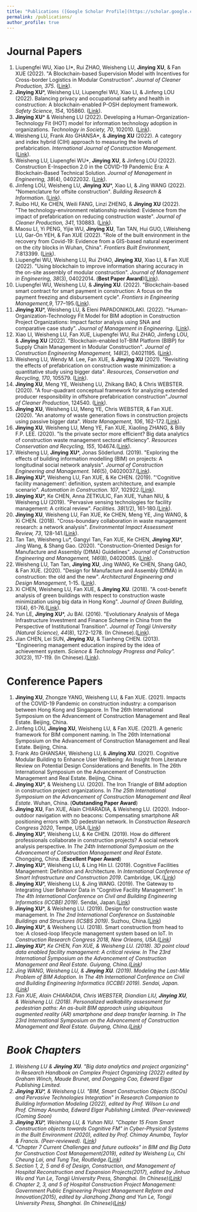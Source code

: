 ```yaml
---
title: "Publications ([Google Scholar Profile](https://scholar.google.co.uk/citations?user=yzpBR0kAAAAJ&hl=en))"
permalink: /publications/
author_profile: true
---
```

# Journal Papers
1. Liupengfei WU, Xiao LI*, Rui ZHAO, Weisheng LU, **Jinying XU**, & Fan XUE (2022). "A Blockchain-based Supervision Model with Incentives for Cross-border Logistics in Modular Construction". <i>Journal of Cleaner Production, 375</i>. ([Link](https://doi.org/10.1016/j.jclepro.2022.133460)).
24. **Jinying XU***, Weisheng LU, Liupengfei WU, Xiao LI, & Jinfeng LOU (2022). Balancing privacy and occupational safety and health in construction: A blockchain-enabled P-OSH deployment framework. <i>Safety Science, 154</i>, 105860. ([Link](https://doi.org/10.1016/j.ssci.2022.105860)).
23. **Jinying XU*** & Weisheng LU (2022). Developing a Human-Organization-Technology Fit (HOT) model for information technology adoption in organizations. <i>Technology in Society, 70</i>, 102010. ([Link](https://doi.org/10.1016/j.techsoc.2022.102010)).
22. Weisheng LU, Frank Ato GHANSA*, & **Jinying XU** (2022). A category and index hybrid (CIH) approach to measuring the levels of prefabrication. <i>International Journal of Construction Management</i>. ([Link](https://doi.org/10.1080/15623599.2022.2084599)).
21. Weisheng LU, Liupengfei WU*, **Jinying XU**, & Jinfeng LOU (2022). Construction E-Inspection 2.0 in the COVID-19 Pandemic Era: A Blockchain-Based Technical Solution. <i>Journal of Management in Engineering, 38</i>(4), 04022032. ([Link]( https://doi.org/10.1061/(ASCE)ME.1943-5479.0001063)).
20. Jinfeng LOU, Weisheng LU, **Jinying XU***, Xiao LI, & Jing WANG (2022). "Nomenclature for offsite construction". <i>Building Research & Information</i>. ([Link](https://doi.org/10.1080/09613218.2022.2039586)).
19. Ruibo HU, Ke CHEN, Weili FANG, Linzi ZHENG, & **Jinying XU** (2022). "The technology-environment relationship revisited: Evidence from the impact of prefabrication on reducing construction waste". <i>Journal of Cleaner Production, 341</i>, 130883. ([Link](https://doi.org/10.1016/j.jclepro.2022.130883)).
18.	Maosu LI, Yi PENG, Yijie WU, **Jinying XU**, Tan TAN, Hui GUO, LWeisheng LU, Gar-On YEH, & Fan XUE (2022). "Role of the built environment in the recovery from Covid-19: Evidence from a GIS-based natural experiment on the city blocks in Wuhan, China". <i>Frontiers Built Environment, 7</i>:813399. ([Link](https://doi.org/10.3389/fbuil.2021.813399)).
17. Liupengfei WU, Weisheng LU, Rui ZHAO, **Jinying XU**, Xiao LI, & Fan XUE (2022). "Using blockchain to improve information sharing accuracy in the on-site assembly of modular construction". <i>Journal of Management in Engineering, 38</i>(3), 04022014. (**Best Paper Award**)([Link](https://doi.org/10.1061/(ASCE)ME.1943-5479.0001029)).
16. Liupengfei WU, Weisheng LU, & **Jinying XU**. (2022). "Blockchain-based smart contract for smart payment in construction: A focus on the payment freezing and disbursement cycle". <i>Frontiers in Engineering Management,9</i>, 177–195.([Link](https://doi.org/10.1007/s42524-021-0184-y)).
15. **Jinying XU***, Weisheng LU, & Eleni PAPADONIKOLAKI. (2022). "Human-Organization-Technology Fit Model for BIM adoption in Construction Project Organizations: Impact factor analysis using SNA and comparative case study". <i>Journal of Management in Engineering</i>. ([Link](https://doi.org/10.1061/(ASCE)ME.1943-5479.0001013)). 
14. Xiao LI, Weisheng LU, Fan XUE, Liupengfei WU, Rui ZHAO, Jinfeng LOU, & **Jinying XU** (2022). "Blockchain-enabled IoT-BIM Platform (BIBP) for Supply Chain Management in Modular Construction". <i>Journal of Construction Engineering Management, 148</i>(2), 04021195. ([Link](https://ascelibrary.org/doi/abs/10.1061/%28ASCE%29CO.1943-7862.0002229)).
13. Weisheng LU, Wendy M. Lee, Fan XUE, & **Jinying XU** (2021). "Revisiting the effects of prefabrication on construction waste minimization: a quantitative study using bigger data". <i>Resources, Conservation and Recycling, 170</i>, 105579. ([Link](https://www.sciencedirect.com/science/article/pii/S0921344921001865)).
12. **Jinying XU**, Meng YE, Weisheng LU, Zhikang BAO, & Chris WEBSTER. (2020). "A four-quadrant conceptual framework for analyzing extended producer responsibility in offshore prefabrication construction".<i>Journal of Cleaner Production</i>, 124540. ([Link](https://doi.org/10.1016/j.jclepro.2020.124540)).
11. **Jinying XU**, Weisheng LU, Meng YE, Chris WEBSTER, & Fan XUE. (2020). "An anatomy of waste generation flows in construction projects using passive bigger data". <i>Waste Management, 106</i>, 162-172.([Link](https://www.sciencedirect.com/science/article/pii/S0956053X20301343)).
10. **Jinying XU**, Weisheng LU, Meng YE, Fan XUE, Xiaoling ZHANG, & Billy F.P. LEE. (2020). "Is the private sector more efficient? Big data analytics of construction waste management sectoral efficiency". <i>Resources Conservation and Recycling, 155</i>, 104674.([Link](https://www.sciencedirect.com/science/article/pii/S0921344919305804)).
9. Weisheng LU, **Jinying XU***, Jonas Söderlund. (2019). "Exploring the effects of building information modelling (BIM) on projects: A longitudinal social network analysis". <i>Journal of Construction Engineering and Management. 146</i>(5), 04020037.([Link](https://ascelibrary.org/doi/abs/10.1061/%28ASCE%29CO.1943-7862.0001823)).
8. **Jinying XU***, Weisheng LU, Fan XUE, & Ke CHEN. (2019). "‘Cognitive facility management’: definition, system architecture, and example scenario". <i>Automation in Construction. 107</i>, 102922.([Link](https://www.sciencedirect.com/science/article/pii/S0926580519302146)).
7. **Jinying XU***, Ke CHEN, Anna ZETKULIC, Fan XUE, Yuhan NIU, & Weisheng LU (2019). "Pervasive sensing technologies for facility management: A critical review". <i>Facilities. 38</i>(1/2), 161-180.([Link](https://www.emerald.com/insight/content/doi/10.1108/F-02-2019-0024/full/html)).
6. **Jinying XU**, Weisheng LU, Fan XUE, Ke CHEN, Meng YE, Jing WANG, & Xi CHEN. (2018). "Cross-boundary collaboration in waste management research: a network analysis". <i>Environmental Impact Assessment Review, 73</i>, 128-141.([Link](https://www.sciencedirect.com/science/article/pii/S0195925518301677)).
5. Tan Tan, Weisheng Lu*, Gangyi Tan, Fan XUE, Ke CHEN, **Jinying XU***, Jing Wang, & Shang Gao. (2020). "Construction-Oriented Design for Manufacture and Assembly (DfMA) Guidelines". <i>Journal of Construction Engineering and Management, 146</i>(8), 04020085. ([Link](https://ascelibrary.org/doi/full/10.1061/%28ASCE%29CO.1943-7862.0001877?casa_token=dt_LQFFHFqIAAAAA%3A_C-JNZhj2ICcmJSzbbxb3_W5DuulL25rRHXrFP7bSkJ84WmOAUc6NMmy_NhER048EqN7Xuzn_9s)).
4. Weisheng LU, Tan Tan, **Jinying XU**, Jing WANG, Ke CHEN, Shang GAO, & Fan XUE. (2020). "Design for Manufacture and Assembly (DfMA) in construction: the old and the new". <i>Architectural Engineering and Design Management</i>, 1-15. ([Link](https://www.tandfonline.com/doi/abs/10.1080/17452007.2020.1768505?journalCode=taem20)).
3. Xi CHEN, Weisheng LU, Fan XUE, & **Jinying XU**. (2018). "A cost-benefit analysis of green buildings with respect to construction waste minimization using big data in Hong Kong". <i>Journal of Green Building, 13</i>(4), 61-76.([Link](https://meridian.allenpress.com/jgb/article-abstract/13/4/61/116285)).
2. Yun LE, **Jinying XU***, Ju BAI. (2016). "Evolutionary Analysis of Mega Infrastructure Investment and Finance Scheme in China from the Perspective of Institutional Transition". <i>Journal of Tongji University (Natural Science), 44</i>(8), 1272-1278. (In Chinese).([Link](http://www.cqvip.com/qk/90798x/201608/669853028.html)).
1. Jian CHEN, Lei SUN, **Jinying XU**, & Tianheng CHEN. (2013). "Engineering management education inspired by the idea of achievement system. <i>Science & Technology Progress and Policy". 30</i>(23), 117-119. (In Chinese).([Link](http://www.cqvip.com/qk/90284x/201323/48247119.html)).

# Conference Papers
1.	**Jinying XU**, Zhongze YANG, Weisheng LU, & Fan XUE. (2021). Impacts of the COVID-19 Pandemic on construction industry: a comparison between Hong Kong and Singapore. In The 26th International Symposium on the Advancement of Construction Management and Real Estate. Beijing, China. 
12.	Jinfeng LOU, **Jinying XU**,  Weisheng LU, & Fan XUE. (2021). A generic framework for BIM component naming. In The 26th International Symposium on the Advancement of Construction Management and Real Estate. Beijing, China.  
11. Frank Ato GHANSAH, Weisheng LU, & **Jinying XU**. (2021). Cognitive Modular Building to Enhance User Wellbeing: An Insight from Literature Review on Potential Design Considerations and Benefits. In The 26th International Symposium on the Advancement of Construction Management and Real Estate. Beijing, China.  
10. **Jinying XU***, & Weisheng LU. (2020). The Iron Triangle of BIM adoption in construction project organizations. In <i>The 25th International Symposium on the Advancement of Construction Management and Real Estate</i>. Wuhan, China. (**Outstanding Paper Award**)
9. **Jinying XU**, Fan XUE, Alain CHIARADIA, & Weisheng LU. (2020). Indoor-outdoor navigation with no beacons: Compensating smartphone AR positioning errors with 3D pedestrian network. In <i>Construction Research Congress 2020</i>, Tempe, USA.([Link](https://ascelibrary.org/doi/abs/10.1061/9780784482858.049))
8. **Jinying XU***, Weisheng LU, & Ke CHEN. (2019). How do different professionals collaborate in construction projects? A social network analysis perspective. In <i>The 24th International Symposium on the Advancement of Construction Management and Real Estate</i>. Chongqing, China. (**Excellent Paper Award**)
7. **Jinying XU***, Weisheng LU, & Ling Hin LI. (2019). Cognitive Facilities Management: Definition and Architecture. In <i>International Conference of Smart Infrastructure and Construction 2019</i>. Cambridge, UK.([Link](https://www.icevirtuallibrary.com/doi/full/10.1680/icsic.64669.115))
6. **Jinying XU***, Weisheng LU, & Jing WANG. (2019). The Gateway to Integrating User Behavior Data in “Cognitive Facility Management”. In <i>The 4th International Conference on Civil and Building Engineering Informatics (ICCBEI 2019)</i>. Sendai, Japan.([Link](https://www.researchgate.net/profile/Jinying_Xu6/publication/337560970_The_Gateway_to_Integrating_User_Behavior_Data_in_Cognitive_Facility_Management/links/5dde103aa6fdcc2837ed9628/The-Gateway-to-Integrating-User-Behavior-Data-in-Cognitive-Facility-Management.pdf))
5. **Jinying XU***, & Weisheng LU. (2019). Design for construction waste management. In <i>The 2nd International Conference on Sustainable Buildings and Structures (ICSBS 2019)</i>. Suzhou, China.([Link](https://www.researchgate.net/publication/337560974_Design_for_construction_waste_management))
4. **Jinying XU***, & Weisheng LU. (2018). Smart construction from head to toe: A closed-loop lifecycle management system based on IoT. In <i>Construction Research Congress 2018<i>, New Orleans, USA.([Link](https://ascelibrary.org/doi/abs/10.1061/9780784481264.016))
3. **Jinying XU***, Ke CHEN, Fan XUE, & Weisheng LU. (2018). 3D point cloud data enabled facility management: A critical review. In <i>The 23rd International Symposium on the Advancement of Construction Management and Real Estate</i>. Guiyang, China.([Link](https://frankxue.com/pdf/xu18pcd.pdf))
2. Jing WANG, Weisheng LU, & **Jinying XU**. (2019). Modeling the Last-Mile Problem of BIM Adoption. In <i>The 4th International Conference on Civil and Building Engineering Informatics (ICCBEI 2019)</i>. Sendai, Japan.([Link](https://www.researchgate.net/profile/Jinying_Xu6/publication/337561231_Modeling_the_Last-Mile_Problem_of_BIM_Adoption/links/5de7b8f7a6fdcc283704eb97/Modeling-the-Last-Mile-Problem-of-BIM-Adoption.pdf))
1. Fan XUE, Alain CHIARADIA, Chris WEBSTER, Diandian LIU, **Jinying XU**, & Weisheng LU. (2018). Personalized walkability assessment for pedestrian paths: An as-built BIM approach using ubiquitous augmented reality (AR) smartphone and deep transfer learning. In <i>The 23rd International Symposium on the Advancement of Construction Management and Real Estate</i>. Guiyang, China.([Link](https://pdfs.semanticscholar.org/6a68/e97392837b2632800d8d4a0ba57b91cbc3aa.pdf))

# Book Chapters
1.	Weisheng LU & **Jinying XU**. "Big data analytics and project organizing" In <i>Research Handbook on Complex Project Organizing</i> (2022) edited by Graham Winch, Maude Brunet, and Dongping Cao, Edward Elgar Publishing Limited. 
5. **Jinying XU***, & Weisheng LU. "BIM, Smart Construction Objects (SCOs) and Pervasive Technologies Integration" in <i>Research Companion to Building Information Modeling</i> (2022), edited by Prof. Wilson Lu and Prof. Chimay Anumba, Edward Elgar Publishing Limited. (Peer-reviewed)(Coming Soon)
4. **Jinying XU***, Weisheng LU, & Yuhan NIU. "Chapter 15 From Smart Construction objects towards Cognitive FM" in <i>Cyber-Physical Systems in the Built Environment</i> (2020), edited by Prof. Chimay Anumba, Taylor & Francis. (Peer-reviewed). ([Link](https://link.springer.com/content/pdf/10.1007/978-3-030-41560-0.pdf)) 
3. "Chapter 7 Current Challenges and future outlooks" in <i>BIM and Big Data for Construction Cost Management</i>(2019), edited by Weisheng Lu, Chi Cheung Lai, and Tung Tse, Routledge.([Link](https://books.google.co.uk/books?hl=en&lr=&id=uHdyDwAAQBAJ&oi=fnd&pg=PT11&dq=BIM+and+Big+Data+for+Construction+Cost+Management&ots=RFMkpVrrJv&sig=4YefQntLjwhAM24lLbATraTlVd0))
2. Section 1, 2, 5 and 6 of <i>Design, Construction, and Management of Hospital Reconstruction and Expansion Projects</i>(2017), edited by Jinhua Wu and Yun Le, Tongji University Press, Shanghai. (In Chinese)([Link](https://www.amazon.com/%E5%8C%BB%E9%99%A2%E6%94%B9%E6%89%A9%E5%BB%BA%E9%A1%B9%E7%9B%AE%E8%AE%BE%E8%AE%A1%E6%96%BD%E5%B7%A5%E5%92%8C%E7%AE%A1%E7%90%86-%E5%8C%BB%E9%99%A2%E5%BB%BA%E8%AE%BE%E9%A1%B9%E7%9B%AE%E7%AE%A1%E7%90%86%E4%B8%9B%E4%B9%A6-%E5%A4%8D%E6%9D%82%E5%B7%A5%E7%A8%8B%E7%AE%A1%E7%90%86%E4%B9%A6%E7%B3%BB-%E5%8C%BF%E5%90%8D/dp/7560870821))
1. Chapter 2, 3, and 5 of <i>Hospital Construction Project Management: Government Public Engineering Project Management Reform and Innovation</i>(2015), edited by Jianzhong Zhang and Yun Le, Tongji University Press, Shanghai. (In Chinese)([Link](https://www.amazon.com/%E5%8C%BB%E9%99%A2%E5%BB%BA%E8%AE%BE%E9%A1%B9%E7%9B%AE%E7%AE%A1%E7%90%86-%E6%94%BF%E5%BA%9C%E5%85%AC%E5%85%B1%E5%B7%A5%E7%A8%8B%E7%AE%A1%E7%90%86%E6%94%B9%E9%9D%A9%E4%B8%8E%E5%88%9B%E6%96%B0-%E5%8C%BF%E5%90%8D/dp/7560860567))

